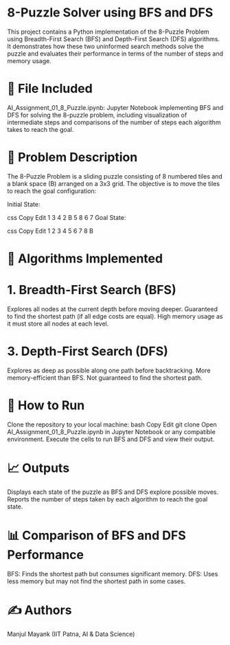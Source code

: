 # 8-Puzzle Solver using BFS and DFS
This project contains a Python implementation of the 8-Puzzle Problem using Breadth-First Search (BFS) and Depth-First Search (DFS) algorithms. It demonstrates how these two uninformed search methods solve the puzzle and evaluates their performance in terms of the number of steps and memory usage.

# 📂 File Included

AI_Assignment_01_8_Puzzle.ipynb:
Jupyter Notebook implementing BFS and DFS for solving the 8-puzzle problem, including visualization of intermediate steps and comparisons of the number of steps each algorithm takes to reach the goal.

# 🧩 Problem Description
The 8-Puzzle Problem is a sliding puzzle consisting of 8 numbered tiles and a blank space (B) arranged on a 3x3 grid. The objective is to move the tiles to reach the goal configuration:

Initial State:

css
Copy
Edit
1 3 4
2 B 5
8 6 7
Goal State:

css
Copy
Edit
1 2 3
4 5 6
7 8 B

# 📌 Algorithms Implemented

# 1. Breadth-First Search (BFS)
Explores all nodes at the current depth before moving deeper.
Guaranteed to find the shortest path (if all edge costs are equal).
High memory usage as it must store all nodes at each level.

# 3. Depth-First Search (DFS)
Explores as deep as possible along one path before backtracking.
More memory-efficient than BFS.
Not guaranteed to find the shortest path.

# 🔧 How to Run
Clone the repository to your local machine:
bash
Copy
Edit
git clone <repository-url>
Open AI_Assignment_01_8_Puzzle.ipynb in Jupyter Notebook or any compatible environment.
Execute the cells to run BFS and DFS and view their output.

# 📈 Outputs
Displays each state of the puzzle as BFS and DFS explore possible moves.
Reports the number of steps taken by each algorithm to reach the goal state.
# 📊 Comparison of BFS and DFS Performance
BFS:
Finds the shortest path but consumes significant memory.
DFS:
Uses less memory but may not find the shortest path in some cases.
# ✍️ Authors
Manjul Mayank (IIT Patna, AI & Data Science)
